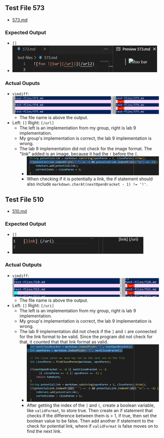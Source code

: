 ## Test File 573
* [573.md](https://github.com/shootingdarts/cse15lsp22-markdown-parser/edit/main/test-files/573.md)
### Expected Output
* `[]`
*  ![](Image/573Preview.png)
### Actual Ouputs
* `vimdiff`: ![](Image/vimdiff.png)
  * The file name is above the output.
* Left: `[]` Right: `[/url]`
  * The left is an implementation from my group, right is lab 9 implementation.
  * My group's implementation is correct, the lab 9 implementation is wrong.
  * The lab 9 implementation did not check for the image format. The "link" added is an image, because it had the `!` before the `[`.
    * ![](Image/CodeChange1.png)
    * When checking if it is potentially a link, the if statement should also include `markdown.charAt(nextOpenBracket - 1) != '!'`.

## Test File 510
* [510.md](https://github.com/shootingdarts/cse15lsp22-markdown-parser/edit/main/test-files/510.md)
### Expected Output
* `[]`
* ![](Image/510Preview.png)
### Actual Outputs
* `vimdiff`: ![](Image/vimdiff2.png)
  * The file name is above the output.
* Left: `[]` Right: `[/uri]`
  * The left is an implementation from my group, right is lab 9 implementation.
  * My group's implementation is correct, the lab 9 implementation is wrong.
  * The lab 9 implementation did not check if the `]` and `(` are connected for the link format to be valid. Since the program did not check for that, it counted that that link format as valid.
    * ![](Image/CodeChange2.png)
    * After getting the index of the `]` and `(`, create a boolean variable, like `validFormat`, to store true. Then create an if statement that checks if the difference between them is > 1, if true, then set the boolean value to be false. Then add another if statement to the check for potential link, where if `validFormat` is false moves on to find the next link. 
